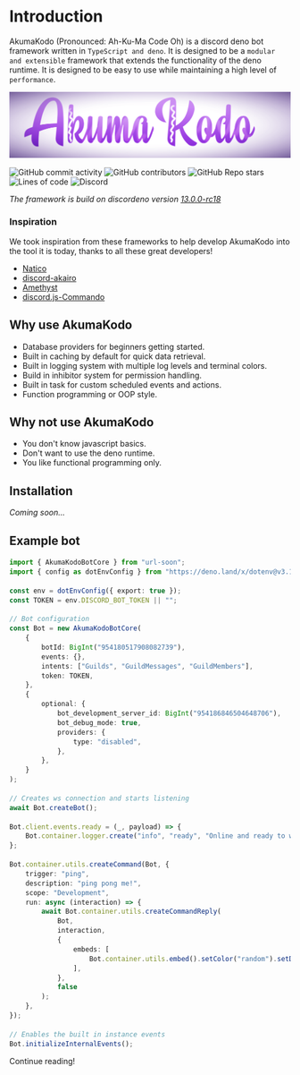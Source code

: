 # Introduction

AkumaKodo (Pronounced: Ah-Ku-Ma Code Oh) is a discord deno bot framework written
in `TypeScript and deno`. It is designed to be a `modular and extensible` framework that
extends the functionality of the deno runtime. It is designed to be easy to use while
maintaining a high level of `performance`.

![AkumaKodo logo](images/misc/AkumaKodoLogo.png)

![GitHub commit activity](https://img.shields.io/github/commit-activity/y/AkumaKodo/AkumaKodo?style=for-the-badge)
![GitHub contributors](https://img.shields.io/github/contributors/AkumaKodo/AkumaKodo?style=for-the-badge)
![GitHub Repo stars](https://img.shields.io/github/stars/AkumaKodo/AkumaKodo?style=for-the-badge)
![Lines of code](https://img.shields.io/tokei/lines/github/AkumaKodo/AkumaKodo?style=for-the-badge)
![Discord](https://img.shields.io/discord/837830514130812970?style=for-the-badge)

_The framework is build on discordeno version [13.0.0-rc18](https://deno.land/x/discordeno@13.0.0-rc18)_

### Inspiration

We took inspiration from these frameworks to help develop AkumaKodo into the tool it is today, thanks to all these great developers!

- [Natico](https://github.com/naticoo)
- [discord-akairo](https://discord-akairo.github.io/#/)
- [Amethyst](https://github.com/AmethystFramework)
- [discord.js-Commando](https://github.com/discordjs/Commando)

## Why use AkumaKodo

- Database providers for beginners getting started.
- Built in caching by default for quick data retrieval.
- Built in logging system with multiple log levels and terminal colors.
- Build in inhibitor system for permission handling.
- Built in task for custom scheduled events and actions.
- Function programming or OOP style.

## Why not use AkumaKodo

- You don't know javascript basics.
- Don't want to use the deno runtime.
- You like functional programming only.

## Installation

_Coming soon..._

## Example bot

```typescript
import { AkumaKodoBotCore } from "url-soon";
import { config as dotEnvConfig } from "https://deno.land/x/dotenv@v3.1.0/mod.ts";

const env = dotEnvConfig({ export: true });
const TOKEN = env.DISCORD_BOT_TOKEN || "";

// Bot configuration
const Bot = new AkumaKodoBotCore(
	{
		botId: BigInt("954180517908082739"),
		events: {},
		intents: ["Guilds", "GuildMessages", "GuildMembers"],
		token: TOKEN,
	},
	{
		optional: {
			bot_development_server_id: BigInt("954186846504648706"),
			bot_debug_mode: true,
			providers: {
				type: "disabled",
			},
		},
	}
);

// Creates ws connection and starts listening
await Bot.createBot();

Bot.client.events.ready = (_, payload) => {
	Bot.container.logger.create("info", "ready", "Online and ready to work!");
};

Bot.container.utils.createCommand(Bot, {
	trigger: "ping",
	description: "ping pong me!",
	scope: "Development",
	run: async (interaction) => {
		await Bot.container.utils.createCommandReply(
			Bot,
			interaction,
			{
				embeds: [
					Bot.container.utils.embed().setColor("random").setDescription("pong!"),
				],
			},
			false
		);
	},
});

// Enables the built in instance events
Bot.initializeInternalEvents();
```

Continue reading!
